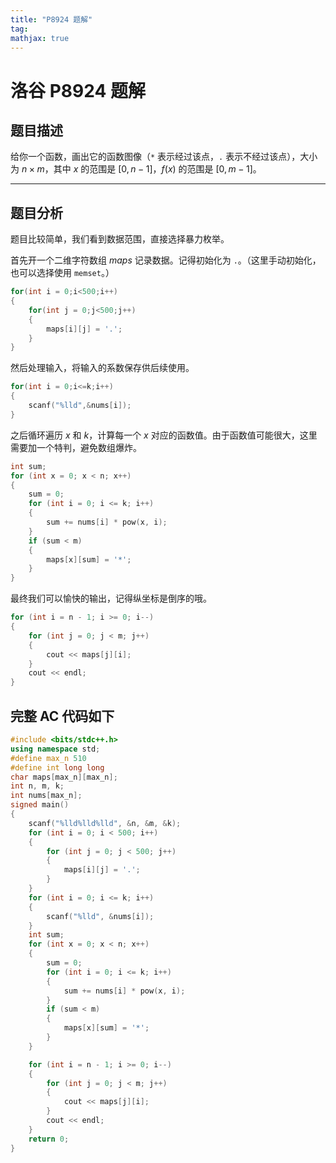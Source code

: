 ```yaml
---
title: "P8924 题解"
tag: 
mathjax: true
---
```


# 洛谷 P8924 题解

<!-- more -->


## 题目描述

给你一个函数，画出它的函数图像（`*` 表示经过该点，`.` 表示不经过该点），大小为 $n\times m$，其中 $x$ 的范围是 $[0,n-1]$，$f(x)$ 的范围是 $[0,m-1]$。

---

## 题目分析

题目比较简单，我们看到数据范围，直接选择暴力枚举。

首先开一个二维字符数组 $maps$ 记录数据。记得初始化为 `.`。（这里手动初始化，也可以选择使用 `memset`。）

```cpp
for(int i = 0;i<500;i++)
{
    for(int j = 0;j<500;j++)
    {
        maps[i][j] = '.';
    }
}
```

然后处理输入，将输入的系数保存供后续使用。


```cpp
for(int i = 0;i<=k;i++)
{
    scanf("%lld",&nums[i]);
}
```

之后循环遍历 $x$ 和 $k$，计算每一个 $x$ 对应的函数值。由于函数值可能很大，这里需要加一个特判，避免数组爆炸。

```cpp
int sum;
for (int x = 0; x < n; x++)
{
    sum = 0;
    for (int i = 0; i <= k; i++)
    {
        sum += nums[i] * pow(x, i);
    }
    if (sum < m)
    {
        maps[x][sum] = '*';
    }
}
```

最终我们可以愉快的输出，记得纵坐标是倒序的哦。

```cpp
for (int i = n - 1; i >= 0; i--)
{
    for (int j = 0; j < m; j++)
    {
        cout << maps[j][i];
    }
    cout << endl;
}
```

## 完整 AC 代码如下

```cpp
#include <bits/stdc++.h>
using namespace std;
#define max_n 510
#define int long long
char maps[max_n][max_n];
int n, m, k;
int nums[max_n];
signed main()
{
    scanf("%lld%lld%lld", &n, &m, &k);
    for (int i = 0; i < 500; i++)
    {
        for (int j = 0; j < 500; j++)
        {
            maps[i][j] = '.';
        }
    }
    for (int i = 0; i <= k; i++)
    {
        scanf("%lld", &nums[i]);
    }
    int sum;
    for (int x = 0; x < n; x++)
    {
        sum = 0;
        for (int i = 0; i <= k; i++)
        {
            sum += nums[i] * pow(x, i);
        }
        if (sum < m)
        {
            maps[x][sum] = '*';
        }
    }

    for (int i = n - 1; i >= 0; i--)
    {
        for (int j = 0; j < m; j++)
        {
            cout << maps[j][i];
        }
        cout << endl;
    }
    return 0;
}
```

